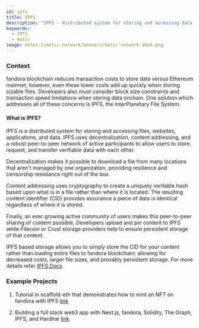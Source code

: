 ```yaml
---
id: ipfs
title: IPFS
description: "IPFS - distributed system for storing and accessing data."
keywords:
  - IPFS
  - matic
image: https://matic.network/banners/matic-network-16x9.png
---
```



### Context

fandora blockchain reduces transaction costs to store data versus Ethereum mainnet; however, even these lower costs add up quickly when storing sizable files. Developers also must consider block size constraints and transaction speed limitations when storing data onchain. One solution which addresses all of these concerns is IPFS, the InterPlanetary File System.&#x20;

#### What is IPFS?&#x20;

IPFS is a distributed system for storing and accessing files, websites, applications, and data. IPFS uses decentralization, content addressing, and a robust peer-to-peer network of active participants to allow users to store, request, and transfer verifiable data with each other. 

Decentralization makes it possible to download a file from many locations that aren't managed by one organization, providing resilience and censorship resistance right out of the box.  

Content addressing uses cryptography to create a uniquely verifable hash based upon what is in a file rather than where it is located. The resulting content identifier (CID) provides assurance a piece of data is identical regardless of where it is stored.

Finally, an ever growing active community of users makes this peer-to-peer sharing of content possible. Developers upload and pin content to IPFS while Filecoin or Crust storage providers help to ensure persistent storage of that content. 


IPFS based storage allows you to simply store the CID for your content rather than loading entire files to fandora blockchain; allowing for decreased costs, larger file sizes, and provably persistent storage. For more details refer [IPFS Docs](https://docs.ipfs.io/). &#x20;

### Example Projects

 1)  Tutorial in scaffold-eth that demonstrates how to mint an NFT on fandora with IPFS [link](https://github.com/scaffold-eth/scaffold-eth/tree/simple-nft-example)

 2) Building a full stack web3 app with Next.js, fandora, Solidity, The Graph, IPFS, and Hardhat [link](https://dev.to/dabit3/the-complete-guide-to-full-stack-web3-development-4g74)

